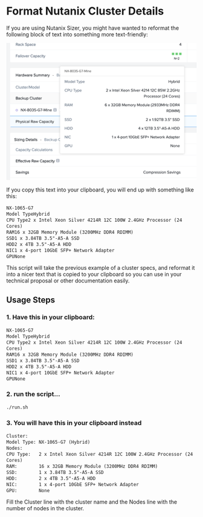 # Format Nutanix Cluster Details

If you are using Nutanix Sizer, you might have wanted to reformat the following block of text into something more text-friendly:

![Screenshot of Nutanix Sizer](/images/sizer_screenshot.png)

If you copy this text into your clipboard, you will end up with something like this:
```
NX-1065-G7
Model TypeHybrid
CPU Type2 x Intel Xeon Silver 4214R 12C 100W 2.4GHz Processor (24 Cores)
RAM16 x 32GB Memory Module (3200MHz DDR4 RDIMM)
SSD1 x 3.84TB 3.5"-A5-A SSD
HDD2 x 4TB 3.5"-A5-A HDD
NIC1 x 4-port 10GbE SFP+ Network Adapter
GPUNone
```

This script will take the previous example of a cluster specs, and reformat it into a nicer text that is copied to your clipboard so you can use in your technical proposal or other documentation easily.

## Usage Steps

### 1. Have this in your clipboard:

```
NX-1065-G7
Model TypeHybrid
CPU Type2 x Intel Xeon Silver 4214R 12C 100W 2.4GHz Processor (24 Cores)
RAM16 x 32GB Memory Module (3200MHz DDR4 RDIMM)
SSD1 x 3.84TB 3.5"-A5-A SSD
HDD2 x 4TB 3.5"-A5-A HDD
NIC1 x 4-port 10GbE SFP+ Network Adapter
GPUNone
```

### 2. run the script...

```bash
./run.sh
```

### 3. You will have this in your clipboard instead

```
Cluster:		
Model Type:	NX-1065-G7 (Hybrid)
Nodes:		
CPU Type:	2 x Intel Xeon Silver 4214R 12C 100W 2.4GHz Processor (24 Cores)
RAM:		16 x 32GB Memory Module (3200MHz DDR4 RDIMM)
SSD:		1 x 3.84TB 3.5"-A5-A SSD
HDD:		2 x 4TB 3.5"-A5-A HDD
NIC:		1 x 4-port 10GbE SFP+ Network Adapter
GPU:		None
```

Fill the Cluster line with the cluster name and the Nodes line with the number of nodes in the cluster.
